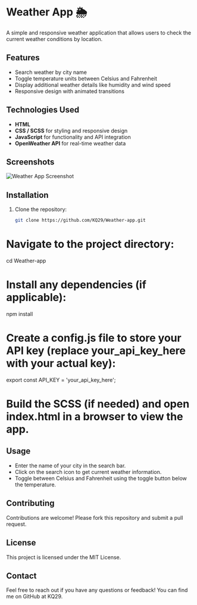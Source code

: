 # Weather App 🌦️

A simple and responsive weather application that allows users to check the current weather conditions by location.

## Features
- Search weather by city name
- Toggle temperature units between Celsius and Fahrenheit
- Display additional weather details like humidity and wind speed
- Responsive design with animated transitions

## Technologies Used
- **HTML**
- **CSS / SCSS** for styling and responsive design
- **JavaScript** for functionality and API integration
- **OpenWeather API** for real-time weather data

## Screenshots
![Weather App Screenshot](images/screenshot.png)

## Installation
1. Clone the repository:
   ```bash
   git clone https://github.com/KQ29/Weather-app.git

# Navigate to the project directory:
cd Weather-app

# Install any dependencies (if applicable):
npm install

# Create a config.js file to store your API key (replace your_api_key_here with your actual key):
export const API_KEY = 'your_api_key_here';

# Build the SCSS (if needed) and open index.html in a browser to view the app.

## Usage
- Enter the name of your city in the search bar.
- Click on the search icon to get current weather information.
- Toggle between Celsius and Fahrenheit using the toggle button below the temperature.

## Contributing
Contributions are welcome! Please fork this repository and submit a pull request.

## License
This project is licensed under the MIT License.

## Contact
Feel free to reach out if you have any questions or feedback! You can find me on GitHub at KQ29.